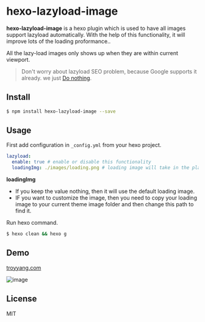 # hexo-lazyload-image

**hexo-lazyload-image** is a hexo plugin which is used to have all images support lazyload automatically. With the help of this functionality, it will improve lots of the loading proformance..

All the lazy-load images only shows up when they are within current viewport.

> Don't worry about lazyload SEO problem, because Google supports it already. we just [Do nothing](http://dinbror.dk/blog/lazy-load-images-seo-problem/).

## Install

```bash
$ npm install hexo-lazyload-image --save
```

## Usage

First add configuration in `_config.yml` from your hexo project.

```yaml
lazyload:
  enable: true # enable or disable this functionality
  loadingImg: ./images/loading.png # loading image will take in the place before the real image shows up.
```

**loadingImg** 
- If you keep the value nothing, then it will use the default loading image.
- IF you want to customize the image, then you need to copy your loading image to your current theme image folder and then change this path to find it. 

Run hexo command.

```bash
$ hexo clean && hexo g
```

## Demo

[troyyang.com](http://troyyang.com)

![image](https://images.troyyang.com/2017-7-30-lazy-load.gif)

## License

MIT